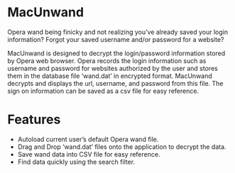 # MacUnwand

Opera wand being finicky and not realizing you’ve already saved your login information?  Forgot your saved username and/or password for a website?

MacUnwand is designed to decrypt the login/password information stored by Opera web browser.  Opera records the login information such as username and password for websites authorized by the user and stores them in the database file ‘wand.dat’ in encrypted format.  MacUnwand decrypts and displays the url, username, and password from this file.  The sign on information can be saved as a csv file for easy reference.

# Features

* Autoload current user’s default Opera wand file.
* Drag and Drop ‘wand.dat’ files onto the application to decrypt the data.
* Save wand data into CSV file for easy reference.
* Find data quickly using the search filter.
